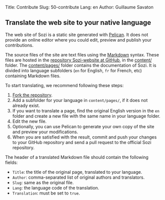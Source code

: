 Title: Contribute
Slug: 50-contribute
Lang: en
Author: Guillaume Savaton

Translate the web site to your native language
----------------------------------------------

The web site of Sozi is a static site generated with [Pelican](http://blog.getpelican.com/).
It does not provide an online editor where you could edit, preview and publish your contributions.

The source files of the site are text files using the [Markdown](http://daringfireball.net/projects/markdown/syntax) syntax.
These files are hosted in the [repository Sozi-website at GitHub](https://github.com/senshu/Sozi-website), in the
[content/](https://github.com/senshu/Sozi-website/tree/master/content) folder.
The [content/pages/](https://github.com/senshu/Sozi-website/tree/master/content/pages) folder contains
the documentation of Sozi.
It is divided into language subfolders (``en`` for English, ``fr`` for French, etc)
containing Markdown files.

To start translating, we recommend following these steps:

1. [Fork the repository](https://github.com/senshu/Sozi-website/fork).
2. Add a subfolder for your language in ``content/pages/``, if it does not already exist.
3. If you want to translate a page, find the original English version in the ``en`` folder and create a new file with the same name in your language folder.
4. Edit the new file.
5. Optionally, you can use Pelican to generate your own copy of the site and preview your modifications.
6. When you are satisfied with the result, commit and push your changes to your GitHub repository and send a pull request to the official Sozi repository.

The header of a translated Markdown file should contain the following fields:

* ``Title``: the title of the original page, translated to your language.
* ``Author``: comma-separated list of original authors and translators.
* ``Slug``: same as the original file.
* ``Lang``: the language code of the translation.
* ``Translation``: must be set to ``true``.
